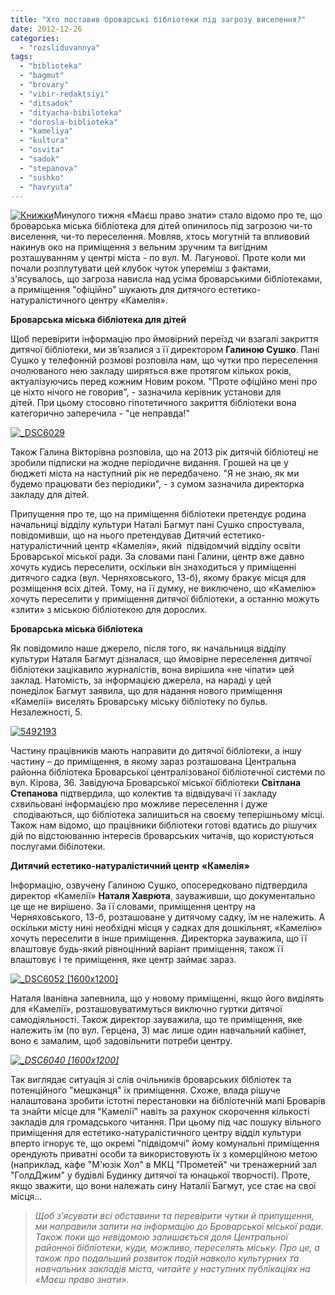 ```yaml
---
title: "Хто поставив броварські бібліотеки під загрозу виселення?"
date: 2012-12-26
categories: 
  - "rozsliduvannya"
tags: 
  - "biblioteka"
  - "bagmut"
  - "brovary"
  - "vibir-redaktsiyi"
  - "ditsadok"
  - "dityacha-bibiloteka"
  - "dorosla-biblioteka"
  - "kameliya"
  - "kultura"
  - "osvita"
  - "sadok"
  - "stepanova"
  - "sushko"
  - "havryuta"
---
```


[![](https://mpz.brovary.org/wp-content/uploads/2012/12/Knizhki.jpg "Книжки")](https://mpz.brovary.org/wp-content/uploads/2012/12/Knizhki.jpg)Минулого тижня «Маєш право знати» стало відомо про те, що броварська міська бібліотека для дітей опинилось під загрозою чи-то виселення, чи-то переселення. Мовляв, хтось могутній та впливовий накинув око на приміщення з вельним зручним та вигідним розташуванням у центрі міста - по вул. М. Лагунової. Проте коли ми почали розплутувати цей клубок чуток упереміш з фактами, з'ясувалось, що загроза нависла над усіма броварськими бібліотеками, а приміщення "офіційно" шукають для дитячого естетико-натуралістичного центру «Камелія».

**Броварська міська бібліотека для дітей**

Щоб перевірити інформацію про ймовірний переїзд чи взагалі закриття дитячої бібліотеки, ми зв’язалися з її директором **Галиною Сушко**. Пані Сушко у телефонній розмові розповіла нам, що чутки про переселення очолюваного нею закладу ширяться вже протягом кількох років, актуалізуючись перед кожним Новим роком. "Проте офіційно мені про це ніхто нічого не говорив", - зазначила керівник установи для дітей. При цьому стосовно гіпотетичного закриття бібліотеки вона категорично заперечила - "це неправда!"

[![](https://mpz.brovary.org/wp-content/uploads/2012/12/DSC60291.jpg "_DSC6029")](https://mpz.brovary.org/wp-content/uploads/2012/12/DSC60291.jpg)

Також Галина Вікторівна розповіла, що на 2013 рік дитячій бібліотеці не зробили підписки на жодне періодичне видання. Грошей на це у бюджеті міста на наступний рік не передбачено. "Я не знаю, як ми будемо працювати без періодики", - з сумом зазначила директорка закладу для дітей.

Припущення про те, що на приміщення бібліотеки претендує родина начальниці відділу культури Наталі Багмут пані Сушко спростувала, повідомивши, що на нього претендував Дитячий естетико-натуралістичний центр «Камелія», який  підвідомчий відділу освіти Броварської міської ради. За словами пані Галини, центр вже давно хочуть кудись переселити, оскільки він знаходиться у приміщенні дитячого садка (вул. Черняховського, 13-б), якому бракує місця для розміщення всіх дітей. Тому, на її думку, не виключено, що «Камелію» хочуть переселити у приміщення дитячої бібліотеки, а останню можуть «злити» з міською бібліотекою для дорослих.

**Броварська міська бібліотека**

Як повідомило наше джерело, після того, як начальниця відділу культури Наталя Багмут дізналася, що ймовірне переселення дитячої бібліотеки зацікавило журналістів, вона вирішила «не чіпати» цей заклад. Натомість, за інформацією джерела, на нараді у цей понеділок Багмут заявила, що для надання нового приміщення «Камелії» виселять Броварську міську бібліотеку по бульв. Незалежності, 5.

[![](https://mpz.brovary.org/wp-content/uploads/2012/12/5492193.jpg "5492193")](https://mpz.brovary.org/wp-content/uploads/2012/12/5492193.jpg)

Частину працівників мають направити до дитячої бібліотеки, а іншу частину – до приміщення, в якому зараз розташована Центральна районна бібліотека Броварської централізованої бібліотечної системи по вул. Кірова, 36. Завідуюча Броварської міської бібліотеки **Світлана Степанова** підтвердила, що колектив та відвідувачі її закладу схвильовані інформацією про можливе переселення і дуже  сподіваються, що бібліотека залишиться на своєму теперішньому місці. Також нам відомо, що працівники бібліотеки готові вдатись до рішучих дій по відстоюванню інтересів броварських читачів, що користуються послугами бібілотеки.

**Дитячий естетико-натуралістичний центр** **«Камелія»**

Інформацію, озвучену Галиною Сушко, опосередковано підтвердила директор «Камелії» **Наталя Хаврюта**, зауваживши, що документально це ще не вирішено. За її словами, приміщення центру на Черняховського, 13-б, розташоване у дитячому садку, їм не належить. А оскільки місту нині необхідні місця у садках для дошкільнят, «Камелію» хочуть переселити в інше приміщення. Директорка зауважила, що її влаштовує будь-який рівноцінний варіант приміщення, також її влаштовує і те приміщення, яке центр займає зараз.

[![](https://mpz.brovary.org/wp-content/uploads/2012/12/DSC6052.jpg "_DSC6052 [1600x1200]")](https://mpz.brovary.org/wp-content/uploads/2012/12/DSC6052-1600x1200.jpg)

Наталя Іванівна запевнила, що у новому приміщенні, якщо його виділять для «Камелії», розташовуватимуться виключно гуртки дитячої самодіяльності. Також директор зауважила, що те приміщення, яке належить їм (по вул. Герцена, 3) має лише один навчальний кабінет,  воно є замалим, щоб задовільнити потреби центру.

_[![](https://mpz.brovary.org/wp-content/uploads/2012/12/DSC6040.jpg "_DSC6040 [1600x1200]")](https://mpz.brovary.org/wp-content/uploads/2012/12/DSC6040-1600x1200.jpg)_

Так виглядає ситуація зі слів очільників броварських бібліотек та потенційного "мешканця" їх приміщення. Схоже, влада рішуче налаштована зробити істотні перестановки на бібліотечній мапі Броварів та знайти місце для "Камелії" навіть за рахунок скорочення кількості закладів для громадського читання. При цьому під час пошуку вільного приміщення для естетико-натуралістичного центру відділ культури вперто ігнорує те, що окремі "підвідомчі" йому комунальні приміщення орендують приватні особи та використовують їх з комерційною метою (наприклад, кафе "М'юзік Хол" в МКЦ "Прометей" чи тренажерний зал "ГолдДжим" у будівлі Будинку дитячої та юнацької творчості). Проте, якщо зважити, що вони належать сину Наталії Багмут, усе стає на свої місця...

> _Щоб з’ясувати всі обставини та перевірити чутки й припущення, ми направили запити на інформацію до Броварської міської ради. Також поки що невідомою залишається доля Центральної районної бібліотеки, куди, можливо, переселять міську. Про це, а також про подальший розвиток подій навколо культурних та навчальних закладів міста, читайте у наступних публікаціях на «Маєш право знати»._
